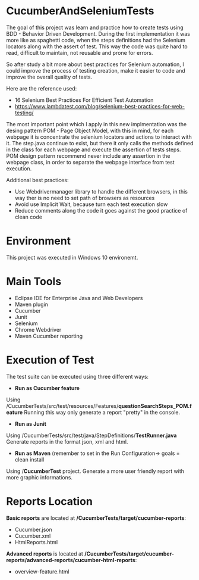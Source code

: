 # CucumberAndSeleniumTests

The goal of this project was learn and practice how to create tests using BDD - Behavior Driven Development.
During the first implementation it was more like as spaghetti code, when the steps definitions had the Selenium locators along
with the assert of test. This way the code was quite hard to read, difficult to maintain, not reusable and prone for errors.

So after study a bit more about best practices for Selenium automation, I could improve the process of testing creation,
make it easier to code and improve the overall quality of tests.

Here are the reference used:
- 16 Selenium Best Practices For Efficient Test Automation
- https://www.lambdatest.com/blog/selenium-best-practices-for-web-testing/

The most important point which I apply in this new implmentation was the desing pattern POM - Page Object Model, with 
this in mind, for each webpage it is concentrate the selenium locators and actions to interact with it. The step.java
continue to exist, but there it only calls the methods defined in the class for each webpage and execute the assertion of
tests steps. POM design pattern recommend never include any assertion in the webpage class, in order to separate the webpage interface from test 
execution.

Additional best practices:
- Use Webdrivermanager library to handle the different browsers, in this way ther is no need to set path of browsers as resources
- Avoid use Implicit Wait, because turn each test execution slow
- Reduce comments along the code it goes against the good practice of clean code 

# Environment
This project was executed in Windows 10 environemt.

# Main Tools 
- Eclipse IDE for Enterprise Java and Web Developers
- Maven plugin
- Cucumber 
- Junit
- Selenium 
- Chrome Webdriver
- Maven Cucumber reporting

# Execution of Test
The test suite can be executed using three different ways:
- **Run as Cucumber feature**

Using /CucumberTests/src/test/resources/Features/**questionSearchSteps_POM.feature**
Running this way only generate a report "pretty" in the console.

- **Run as Junit**

Using /CucumberTests/src/test/java/StepDefinitions/**TestRunner.java**
Generate reports in the format json, xml and html.

- **Run as Maven** (remember to set in the Run Configuration-> goals = clean install

Using /**CucumberTest** project. 
Generate a more user friendly report with more graphic informations.

# Reports Location
**Basic reports** are located at **/CucumberTests/target/cucumber-reports**:
- Cucumber.json
- Cucumber.xml
- HtmlReports.html

**Advanced reports** is located at **/CucumberTests/target/cucumber-reports/advanced-reports/cucumber-html-reports**:
- overview-feature.html


